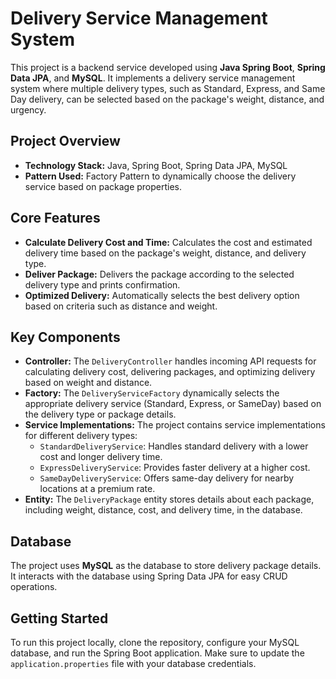 <h1>Delivery Service Management System</h1>

<p>This project is a backend service developed using <strong>Java Spring Boot</strong>, <strong>Spring Data JPA</strong>, and <strong>MySQL</strong>. It implements a delivery service management system where multiple delivery types, such as Standard, Express, and Same Day delivery, can be selected based on the package's weight, distance, and urgency.</p>

<h2>Project Overview</h2>
<ul>
    <li><strong>Technology Stack:</strong> Java, Spring Boot, Spring Data JPA, MySQL</li>
    <li><strong>Pattern Used:</strong> Factory Pattern to dynamically choose the delivery service based on package properties.</li>
</ul>

<h2>Core Features</h2>
<ul>
    <li><strong>Calculate Delivery Cost and Time:</strong> Calculates the cost and estimated delivery time based on the package's weight, distance, and delivery type.</li>
    <li><strong>Deliver Package:</strong> Delivers the package according to the selected delivery type and prints confirmation.</li>
    <li><strong>Optimized Delivery:</strong> Automatically selects the best delivery option based on criteria such as distance and weight.</li>
</ul>

<h2>Key Components</h2>
<ul>
    <li><strong>Controller:</strong> The <code>DeliveryController</code> handles incoming API requests for calculating delivery cost, delivering packages, and optimizing delivery based on weight and distance.</li>
    <li><strong>Factory:</strong> The <code>DeliveryServiceFactory</code> dynamically selects the appropriate delivery service (Standard, Express, or SameDay) based on the delivery type or package details.</li>
    <li><strong>Service Implementations:</strong> The project contains service implementations for different delivery types:
        <ul>
            <li><code>StandardDeliveryService</code>: Handles standard delivery with a lower cost and longer delivery time.</li>
            <li><code>ExpressDeliveryService</code>: Provides faster delivery at a higher cost.</li>
            <li><code>SameDayDeliveryService</code>: Offers same-day delivery for nearby locations at a premium rate.</li>
        </ul>
    </li>
    <li><strong>Entity:</strong> The <code>DeliveryPackage</code> entity stores details about each package, including weight, distance, cost, and delivery time, in the database.</li>
</ul>

<h2>Database</h2>
<p>The project uses <strong>MySQL</strong> as the database to store delivery package details. It interacts with the database using Spring Data JPA for easy CRUD operations.</p>

<h2>Getting Started</h2>
<p>To run this project locally, clone the repository, configure your MySQL database, and run the Spring Boot application. Make sure to update the <code>application.properties</code> file with your database credentials.</p>
